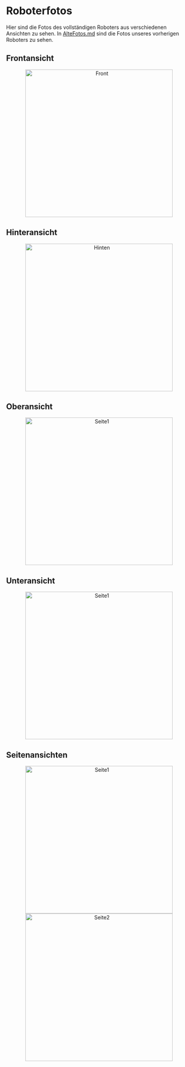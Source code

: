 # Roboterfotos
Hier sind die Fotos des vollständigen Roboters aus verschiedenen Ansichten zu sehen. In [AlteFotos.md](AlteFotos.md) sind die Fotos unseres vorherigen Roboters zu sehen.
## Frontansicht

<p align="center">
  <img src="F.jpg" alt="Front" width="400" />
</p>

## Hinteransicht

<p align="center">
  <img src="H.jpg" alt="Hinten" width="400" />
</p>

## Oberansicht

<p align="center">
  <img src="O.jpg" alt="Seite1" width="400" />
</p>

## Unteransicht

<p align="center">
  <img src="U.jpg" alt="Seite1" width="400" />
</p>

## Seitenansichten

<p align="center">
  <img src="R.jpg" alt="Seite1" width="400" />
  <img src="L.jpg" alt="Seite2" width="400" />
</p>


